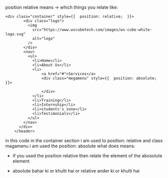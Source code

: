 position relative means -> which things you relate 
like: 
```
<div class="container" style={{  position: relative;  }}>
        <div class="logo">
          <img
            src="https://www.wscubetech.com/images/ws-cube-white-logo.svg"
            alt="logo"
          />
        </div>
        <nav>
          <ul>
            <li>Home</li>
            <li>About Us</li>
            <li>
                <a href="#">Services</a>
                <div class="megamenu" style={{  position: absolute;  }}>
                    
                </div>
            </li>
            <li>Training</li>
            <li>Internship</li>
            <li>students's zone</li>
            <li>Testimonials</li>
          </ul>
        </nav>
      </div>
    </header>
```

in this code in the container section i am used to position: relative and class magamenu i am used the position: absolute what does means:

- if you used the position relative then relate the element of the abosolute element

- absolute bahar ki or khulti hai or relative ander ki or khulti hai
